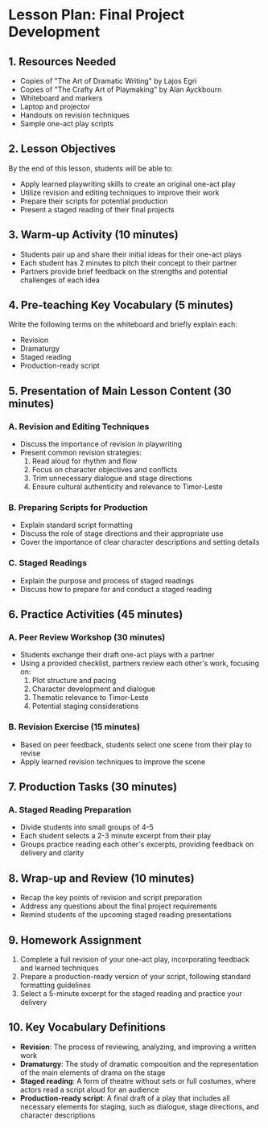# Lesson Plan: Final Project Development

## 1. Resources Needed

- Copies of "The Art of Dramatic Writing" by Lajos Egri
- Copies of "The Crafty Art of Playmaking" by Alan Ayckbourn
- Whiteboard and markers
- Laptop and projector
- Handouts on revision techniques
- Sample one-act play scripts

## 2. Lesson Objectives

By the end of this lesson, students will be able to:
- Apply learned playwriting skills to create an original one-act play
- Utilize revision and editing techniques to improve their work
- Prepare their scripts for potential production
- Present a staged reading of their final projects

## 3. Warm-up Activity (10 minutes)

- Students pair up and share their initial ideas for their one-act plays
- Each student has 2 minutes to pitch their concept to their partner
- Partners provide brief feedback on the strengths and potential challenges of each idea

## 4. Pre-teaching Key Vocabulary (5 minutes)

Write the following terms on the whiteboard and briefly explain each:
- Revision
- Dramaturgy
- Staged reading
- Production-ready script

## 5. Presentation of Main Lesson Content (30 minutes)

### A. Revision and Editing Techniques
- Discuss the importance of revision in playwriting
- Present common revision strategies:
  1. Read aloud for rhythm and flow
  2. Focus on character objectives and conflicts
  3. Trim unnecessary dialogue and stage directions
  4. Ensure cultural authenticity and relevance to Timor-Leste

### B. Preparing Scripts for Production
- Explain standard script formatting
- Discuss the role of stage directions and their appropriate use
- Cover the importance of clear character descriptions and setting details

### C. Staged Readings
- Explain the purpose and process of staged readings
- Discuss how to prepare for and conduct a staged reading

## 6. Practice Activities (45 minutes)

### A. Peer Review Workshop (30 minutes)
- Students exchange their draft one-act plays with a partner
- Using a provided checklist, partners review each other's work, focusing on:
  1. Plot structure and pacing
  2. Character development and dialogue
  3. Thematic relevance to Timor-Leste
  4. Potential staging considerations

### B. Revision Exercise (15 minutes)
- Based on peer feedback, students select one scene from their play to revise
- Apply learned revision techniques to improve the scene

## 7. Production Tasks (30 minutes)

### A. Staged Reading Preparation
- Divide students into small groups of 4-5
- Each student selects a 2-3 minute excerpt from their play
- Groups practice reading each other's excerpts, providing feedback on delivery and clarity

## 8. Wrap-up and Review (10 minutes)

- Recap the key points of revision and script preparation
- Address any questions about the final project requirements
- Remind students of the upcoming staged reading presentations

## 9. Homework Assignment

1. Complete a full revision of your one-act play, incorporating feedback and learned techniques
2. Prepare a production-ready version of your script, following standard formatting guidelines
3. Select a 5-minute excerpt for the staged reading and practice your delivery

## 10. Key Vocabulary Definitions

- **Revision**: The process of reviewing, analyzing, and improving a written work
- **Dramaturgy**: The study of dramatic composition and the representation of the main elements of drama on the stage
- **Staged reading**: A form of theatre without sets or full costumes, where actors read a script aloud for an audience
- **Production-ready script**: A final draft of a play that includes all necessary elements for staging, such as dialogue, stage directions, and character descriptions